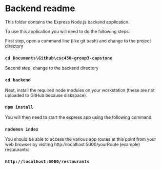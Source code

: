 # Backend readme
This folder contains the Express Node.js backend application.

To use this application you will need to do the following steps:

First step, open a command line (like git bash) and change to the project directory

### `cd Documents\Github\csc450-group3-capstone`

Second step, change to the backend directory

### `cd backend`

Next, install the required node modules on your workstation (these are not uploaded to GitHub because diskspace).

### `npm install`

You will then need to start the express app using the following command

### `nodemon index`

You should be able to access the various app routes at this point from your web browser by visiting http://localhost:5000/yourRoute (example) restaurants:

### `http://localhost:5000/restaurants`
